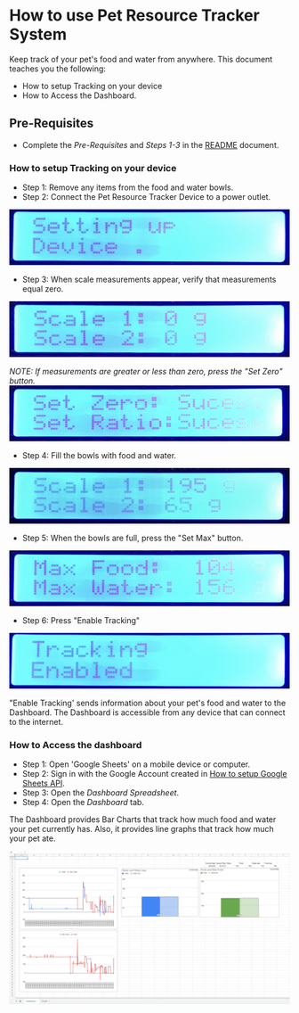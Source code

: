 # How to use Pet Resource Tracker System

Keep track of your pet's food and water from anywhere. This document teaches you the following:

*   How to setup Tracking on your device
*   How to Access the Dashboard.

## Pre-Requisites
* Complete the _Pre-Requisites_ and _Steps 1-3_ in the [README](./README.md) document.


### How to setup Tracking on your device

*   Step 1: Remove any items from the food and water bowls. 
*   Step 2: Connect the Pet Resource Tracker Device to a power outlet.
<img src="./Image_Files/setup_output.jpg" width="520" height="100" />

*   Step 3: When scale measurements appear, verify that measurements equal zero. 
<img src="./Image_Files/empty_scale_output.jpg" width="520" height="100" />

_NOTE: If measurements are greater or less than zero, press the "Set Zero" button._
<img src="./Image_Files/set_zero_output.JPG" width="520" height="100" />


*   Step 4: Fill the bowls with food and water. 
<img src="./Image_Files/bowls_full_output.JPG" width="520" height="100" />


*   Step 5: When the bowls are full, press the "Set Max" button.
<img src="./Image_Files/set_max_output.JPG" width="520" height="100" />


*   Step 6: Press "Enable Tracking"
<img src="./Image_Files/tracking_enable_output.JPG" width="520" height="100" />
 

"Enable Tracking' sends information about your pet's food and water to the Dashboard. The Dashboard is accessible from any device that can connect to the internet. 

### How to Access the dashboard

* Step 1: Open 'Google Sheets' on a mobile device or computer.
* Step 2: Sign in with the Google Account created in [How to setup Google Sheets API](/API%20Setup/how%20to%20setup%20google%20sheets%20api.md). 
* Step 3: Open the _Dashboard Spreadsheet_.
* Step 4: Open the _Dashboard_ tab.

The Dashboard provides Bar Charts that track how much food and water your pet currently has. Also, it provides line graphs that track how much your pet ate. 

![](./Image_Files/spread_sheet.png) 

